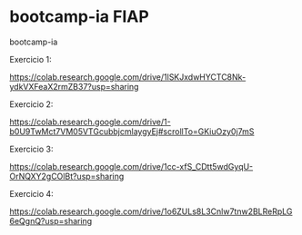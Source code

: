 # bootcamp-ia FIAP
bootcamp-ia

Exercicio 1:

https://colab.research.google.com/drive/1lSKJxdwHYCTC8Nk-ydkVXFeaX2rmZB37?usp=sharing

Exercicio 2:

https://colab.research.google.com/drive/1-b0U9TwMct7VM05VTGcubbjcmlaygyEj#scrollTo=GKiuOzy0j7mS

Exercicio 3:

https://colab.research.google.com/drive/1cc-xfS_CDtt5wdGyqU-OrNQXY2gCOlBt?usp=sharing

Exercicio 4:

https://colab.research.google.com/drive/1o6ZULs8L3Cnlw7tnw2BLReRpLG6eQgnQ?usp=sharing
